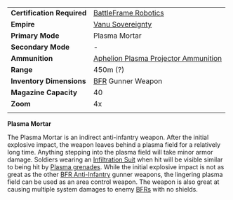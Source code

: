 |                            |                                                                                               |
| -------------------------- | --------------------------------------------------------------------------------------------- |
| **Certification Required** | [BattleFrame Robotics](../vehicles/BattleFrame_Robotics.md)                                   |
| **Empire**                 | [Vanu Sovereignty](../etc/Vanu_Sovereignty.md)                                                |
| **Primary Mode**           | Plasma Mortar                                                                                 |
| **Secondary Mode**         | \-                                                                                            |
| **Ammunition**             | [Aphelion Plasma Projector Ammunition](../ammunition/Aphelion_Plasma_Projector_Ammunition.md) |
| **Range**                  | 450m (?)                                                                                      |
| **Inventory Dimensions**   | [BFR](../vehicles/BattleFrame_Robotics.md) Gunner Weapon                                      |
| **Magazine Capacity**      | 40                                                                                            |
| **Zoom**                   | 4x                                                                                            |
|                            |                                                                                               |

**Plasma Mortar**

The Plasma Mortar is an indirect anti-infantry weapon. After the initial
explosive impact, the weapon leaves behind a plasma field for a relatively long
time. Anything stepping into the plasma field will take minor armor damage.
Soldiers wearing an [Infiltration Suit](../armor/Infiltration_Suit.md) when hit
will be visible similar to being hit by
[Plasma grenades](Plasma_grenade.md). While the initial explosive
impact is not as great as the other
[BFR Anti-Infantry](../certifications/BFR_Anti-Infantry.md) gunner weapons, the
lingering plasma field can be used as an area control weapon. The weapon is also
great at causing multiple system damages to enemy
[BFRs](../vehicles/BattleFrame_Robotics.md) with no shields.

